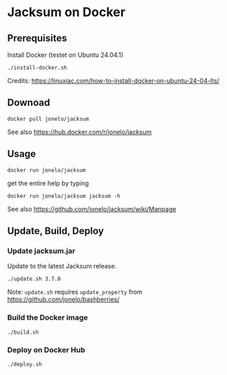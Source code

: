 # Jacksum on Docker

## Prerequisites

Install Docker (testet on Ubuntu 24.04.1)

```
./install-docker.sh
```

Credits: https://linuxiac.com/how-to-install-docker-on-ubuntu-24-04-lts/

## Downoad
```
docker pull jonelo/jacksum
```

See also https://hub.docker.com/r/jonelo/jacksum

## Usage

```
docker run jonelo/jacksum
```

get the entire help by typing

```
docker run jonelo/jacksum jacksum -h
```

See also https://github.com/jonelo/jacksum/wiki/Manpage

## Update, Build, Deploy

### Update jacksum.jar

Update to the latest Jacksum release.

```
./update.sh 3.7.0
```

Note: `update.sh` requires `update_property` from https://github.com/jonelo/bashberries/

### Build the Docker image

```
./build.sh
```

### Deploy on Docker Hub

```
./deploy.sh
```


